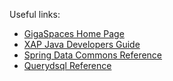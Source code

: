 Useful links:
* [GigaSpaces Home Page](http://www.gigaspaces.com/)
* [XAP Java Developers Guide](http://docs.gigaspaces.com/xap101/)
* [Spring Data Commons Reference](http://docs.spring.io/spring-data/data-commons/docs/1.9.1.RELEASE/reference/html/)
* [Querydsql Reference](http://www.querydsl.com/static/querydsl/3.6.0/reference/html/)